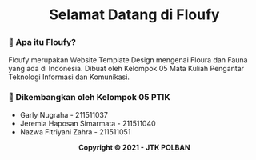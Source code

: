 # <p align="center"><b>Selamat Datang di Floufy</b></p>

### 🤔 Apa itu Floufy?

Floufy merupakan Website Template Design mengenai Floura dan Fauna yang ada di Indonesia. Dibuat oleh Kelompok 05 Mata Kuliah Pengantar Teknologi Informasi dan Komunikasi.

### 🧑 Dikembangkan oleh Kelompok 05 PTIK

- Garly Nugraha - 211511037
- Jeremia Haposan Simarmata - 211511040
- Nazwa Fitriyani Zahra - 211511051

<p align="center"><b>Copyright © 2021 - JTK POLBAN</b></p>
